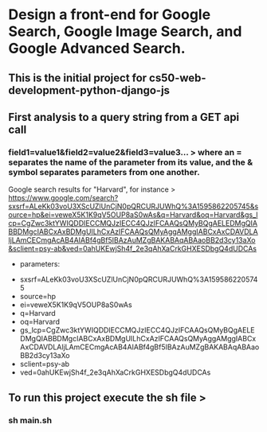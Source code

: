 # Design a front-end for Google Search, Google Image Search, and Google Advanced Search.

## This is the initial project for cs50-web-development-python-django-js
## First analysis to a query string from a GET api call
### field1=value1&field2=value2&field3=value3... > where an = separates the name of the parameter from its value, and the & symbol separates parameters from one another.

Google search results for "Harvard", for instance > https://www.google.com/search?sxsrf=ALeKk03voU3XScUZlUnCjN0pQRCURJUWhQ%3A1595862205745&source=hp&ei=veweX5K1K9qV5OUP8aS0wAs&q=Harvard&oq=Harvard&gs_lcp=CgZwc3ktYWIQDDIECCMQJzIECC4QJzIFCAAQsQMyBQgAELEDMgQIABBDMgcIABCxAxBDMgUILhCxAzIFCAAQsQMyAggAMggIABCxAxCDAVDLAljLAmCECmgAcAB4AIABf4gBf5IBAzAuMZgBAKABAqABAaoBB2d3cy13aXo&sclient=psy-ab&ved=0ahUKEwjSh4f_2e3qAhXaCrkGHXESDbgQ4dUDCAs

- parameters:
* sxsrf=ALeKk03voU3XScUZlUnCjN0pQRCURJUWhQ%3A1595862205745
* source=hp
* ei=veweX5K1K9qV5OUP8aS0wAs
* q=Harvard
* oq=Harvard
* gs_lcp=CgZwc3ktYWIQDDIECCMQJzIECC4QJzIFCAAQsQMyBQgAELEDMgQIABBDMgcIABCxAxBDMgUILhCxAzIFCAAQsQMyAggAMggIABCxAxCDAVDLAljLAmCECmgAcAB4AIABf4gBf5IBAzAuMZgBAKABAqABAaoBB2d3cy13aXo
* sclient=psy-ab
* ved=0ahUKEwjSh4f_2e3qAhXaCrkGHXESDbgQ4dUDCAs

## To run this project execute the sh file >
### sh main.sh
